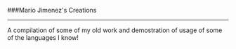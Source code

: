 ###Mario Jimenez's Creations
                
----

A compilation of some of my old work and demostration of usage of some of the languages I know!